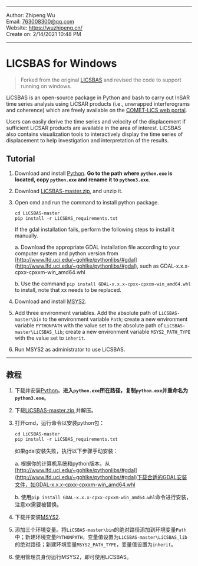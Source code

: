 --------------------------------------------------

Author:      Zhipeng Wu  
Email:       763008300@qq.com  
Website:     https://wuzhipeng.cn/  
Create on:   2/14/2021 10:48 PM 

----------------------------------------------------

# LICSBAS for Windows
> Forked from the original [LICSBAS](https://github.com/yumorishita/LiCSBAS) and revised the code to support running on windows.

LiCSBAS is an open-source package in Python and bash to carry out InSAR time series analysis using LiCSAR products (i.e., unwrapped interferograms and coherence) which are freely available on the [COMET-LiCS web portal](https://comet.nerc.ac.uk/COMET-LiCS-portal/).

Users can easily derive the time series and velocity of the displacement if sufficient LiCSAR products are available in the area of interest. LiCSBAS also contains visualization tools to interactively display the time series of displacement to help investigation and interpretation of the results.

## Tutorial

1. Download and install [Python](https://www.python.org/). **Go to the path where `python.exe` is located, copy `python.exe` and rename it to `python3.exe`**.

2. Download [LiCSBAS-master.zip](https://github.com/Wu-Patrick/LiCSBAS/archive/refs/heads/master.zip), and unzip it.

3. Open cmd and run the command to install python package.

   ~~~cmd~~
   cd LiCSBAS-master
   pip install -r LiCSBAS_requirements.txt
   ~~~

   If the gdal installation fails, perform the following steps to install it manually.

   a. Download the appropriate GDAL installation file according to your computer system and python version from [http://www.lfd.uci.edu/~gohlke/pythonlibs/#gdal](http://www.lfd.uci.edu/~gohlke/pythonlibs/#gdal), such as GDAL-x.x.x-cpxx-cpxxm-win_amd64.whl

   b. Use the command `pip install GDAL-x.x.x-cpxx-cpxxm-win_amd64.whl` to install, note that xx needs to be replaced.

4. Download and install [MSYS2](https://www.msys2.org/).

5. Add three environment variables. Add the absolute path of `LiCSBAS-master\bin` to the environment variable `Path`; create a new environment variable `PYTHONPATH` with the value set to the absolute path of `LiCSBAS-master\LiCSBAS_lib`; create a new environment variable `MSYS2_PATH_TYPE` with the value set to `inherit`.

6. Run MSYS2 as administrator to use LiCSBAS.

---

## 教程

1. 下载并安装[Python](https://www.python.org/)。**进入`python.exe`所在路径，复制`python.exe`并重命名为`python3.exe`**。

2. 下载[LiCSBAS-master.zip](https://github.com/Wu-Patrick/LiCSBAS/archive/refs/heads/master.zip),并解压。

3. 打开cmd，运行命令以安装python包：
   
   ~~~cmd~~
   cd LiCSBAS-master
   pip install -r LiCSBAS_requirements.txt
   ~~~
   
   如果gdal安装失败，执行以下步骤手动安装：
   
   a. 根据你的计算机系统和python版本，从[http://www.lfd.uci.edu/~gohlke/pythonlibs/#gdal](http://www.lfd.uci.edu/~gohlke/pythonlibs/#gdal)下载合适的GDAL安装文件，如GDAL-x.x.x-cpxx-cpxxm-win_amd64.whl
   
   b. 使用`pip install GDAL-x.x.x-cpxx-cpxxm-win_amd64.whl`命令进行安装，注意xx需要被替换。
   
4. 下载并安装[MSYS2](https://www.msys2.org/).

5. 添加三个环境变量。将`LiCSBAS-master\bin`的绝对路径添加到环境变量`Path`中；新建环境变量`PYTHONPATH`，变量值设置为`LiCSBAS-master\LiCSBAS_lib`的绝对路径；新建环境变量`MSYS2_PATH_TYPE`，变量值设置为`inherit`。

6. 使用管理员身份运行MSYS2，即可使用LiCSBAS。
